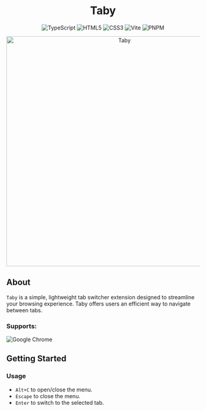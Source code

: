 <h1 align="center">Taby</h1>

<div align="center">
  
![TypeScript](https://img.shields.io/badge/typescript-%23007ACC.svg?style=for-the-badge&logo=typescript&logoColor=white)
![HTML5](https://img.shields.io/badge/html5-%23E34F26.svg?style=for-the-badge&logo=html5&logoColor=white)
![CSS3](https://img.shields.io/badge/css3-%231572B6.svg?style=for-the-badge&logo=css3&logoColor=white)
![Vite](https://img.shields.io/badge/vite-%23646CFF.svg?style=for-the-badge&logo=vite&logoColor=white)
![PNPM](https://img.shields.io/badge/pnpm-%234a4a4a.svg?style=for-the-badge&logo=pnpm&logoColor=f69220)

</div>

<div align=center>
  <img width="600" alt="Taby" src="https://github.com/ByHelyo/taby/assets/70762494/e0485e2c-4d23-4665-9297-93387f6486d9" />
</div>

<h2>About</h2>

`Taby` is a simple, lightweight tab switcher extension designed to streamline your browsing experience. Taby offers users an
efficient way to navigate between tabs.

### Supports:

![Google Chrome](https://img.shields.io/badge/Google%20Chrome-4285F4?style=for-the-badge&logo=GoogleChrome&logoColor=white)

<h2>Getting Started</h2>

<h3>Usage</h3>

- `Alt+C` to open/close the menu.
- `Escape` to close the menu.
- `Enter` to switch to the selected tab.
